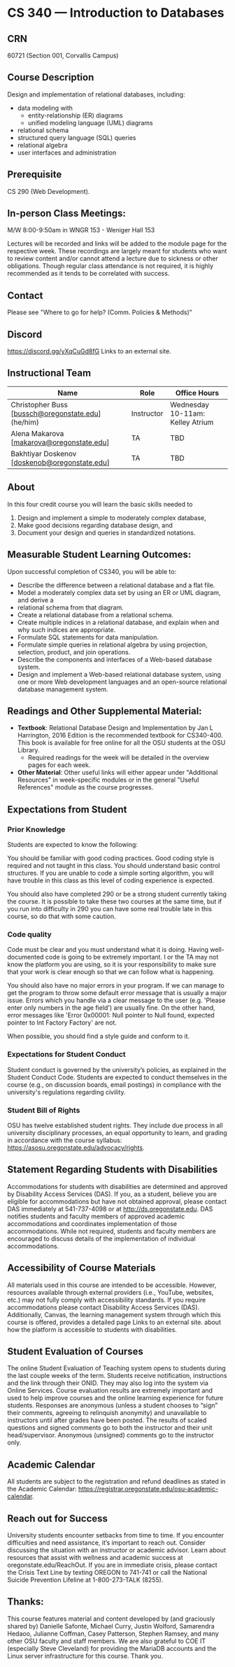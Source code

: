 # CS 340 — Introduction to Databases
## CRN
60721 (Section 001, Corvallis Campus)

## Course Description
Design and implementation of relational databases, including:
- data modeling with
  - entity-relationship (ER) diagrams
  - unified modeling language (UML) diagrams
- relational schema
- structured query language (SQL) queries
- relational algebra
- user interfaces and administration

## Prerequisite
CS 290 (Web Development).

## In-person Class Meetings:
M/W 8:00-9:50am in WNGR 153 - Weniger Hall 153

Lectures will be recorded and links will be added to the module page for the respective week. These recordings are largely meant for students who want to review content and/or cannot attend a lecture due to sickness or other obligations. Though regular class attendance is not required, it is highly recommended as it tends to be correlated with success.

## Contact
Please see "Where to go for help? (Comm. Policies & Methods)"

## Discord
https://discord.gg/yXqCuGd8fG Links to an external site.

## Instructional Team
Name | Role | Office Hours
---|---|---
Christopher Buss [bussch@oregonstate.edu] (he/him) | Instructor | Wednesday 10-11am: Kelley Atrium
Alena Makarova [makarova@oregonstate.edu] | TA | TBD
Bakhtiyar Doskenov [doskenob@oregonstate.edu] | TA | TBD
 
## About
In this four credit course you will learn the basic skills needed to
1. Design and implement a simple to moderately complex database,
2. Make good decisions regarding database design, and
3. Document your design and queries in standardized notations.
 
## Measurable Student Learning Outcomes:
Upon successful completion of CS340, you will be able to:
- Describe the difference between a relational database and a flat file.
- Model a moderately complex data set by using an ER or UML diagram, and derive a
- relational schema from that diagram.
- Create a relational database from a relational schema.
- Create multiple indices in a relational database, and explain when and why such indices are appropriate.
- Formulate SQL statements for data manipulation.
- Formulate simple queries in relational algebra by using projection, selection, product, and join operations.
- Describe the components and interfaces of a Web-based database system.
- Design and implement a Web-based relational database system, using one or more Web development languages and an open-source relational database management system.
 
## Readings and Other Supplemental Material: 
- **Textbook**: Relational Database Design and Implementation by Jan L Harrington, 2016 Edition is the recommended textbook for CS340-400. This book is available for free online for all the OSU students at the OSU Library.
  - Required readings for the week will be detailed in the overview pages for each week.
- **Other Material**: Other useful links will either appear under "Additional Resources" in week-specific modules or in the general "Useful References" module as the course progresses.
 
## Expectations from Student
### Prior Knowledge
Students are expected to know the following:

You should be familiar with good coding practices. Good coding style is required and not taught in this class. You should understand basic control structures. If you are unable to code a simple sorting algorithm, you will have trouble in this class as this level of coding experience is expected.

You should also have completed 290 or be a strong student currently taking the course. It is possible to take these two courses at the same time, but if you run into difficulty in 290 you can have some real trouble late in this course, so do that with some caution.

### Code quality
Code must be clear and you must understand what it is doing. Having well-documented code is going to be extremely important. I or the TA may not know the platform you are using, so it is your responsibility to make sure that your work is clear enough so that we can follow what is happening.

You should also have no major errors in your program. If we can manage to get the program to throw some default error message that is usually a major issue. Errors which you handle via a clear message to the user (e.g. 'Please enter only numbers in the age field') are usually fine. On the other hand, error messages like 'Error 0x00001: Null pointer to Null found, expected pointer to Int Factory Factory' are not.

When possible, you should find a style guide and conform to it.

### Expectations for Student Conduct
Student conduct is governed by the university’s policies, as explained in the Student Conduct Code. Students are expected to conduct themselves in the course (e.g., on discussion boards, email postings) in compliance with the university's regulations regarding civility.

### Student Bill of Rights
OSU has twelve established student rights. They include due process in all university disciplinary processes, an equal opportunity to learn, and grading in accordance with the course syllabus: https://asosu.oregonstate.edu/advocacy/rights.

## Statement Regarding Students with Disabilities
Accommodations for students with disabilities are determined and approved by Disability Access Services (DAS). If you, as a student, believe you are eligible for accommodations but have not obtained approval, please contact DAS immediately at 541-737-4098 or at http://ds.oregonstate.edu. DAS notifies students and faculty members of approved academic accommodations and coordinates implementation of those accommodations. While not required, students and faculty members are encouraged to discuss details of the implementation of individual accommodations.
 
## Accessibility of Course Materials
All materials used in this course are intended to be accessible. However, resources available through external providers (i.e., YouTube, websites, etc.) may not fully comply with accessibility standards. If you require accommodations please contact Disability Access Services (DAS).
Additionally, Canvas, the learning management system through which this course is offered, provides a detailed page Links to an external site. about how the platform is accessible to students with disabilities.
 
## Student Evaluation of Courses
The online Student Evaluation of Teaching system opens to students during the last couple weeks of the term. Students receive notification, instructions and the link through their ONID. They may also log into the system via Online Services. Course evaluation results are extremely important and used to help improve courses and the online learning experience for future students. Responses are anonymous (unless a student chooses to “sign” their comments, agreeing to relinquish anonymity) and unavailable to instructors until after grades have been posted. The results of scaled questions and signed comments go to both the instructor and their unit head/supervisor.  Anonymous (unsigned) comments go to the instructor only.
 
## Academic Calendar
All students are subject to the registration and refund deadlines as stated in the Academic Calendar: https://registrar.oregonstate.edu/osu-academic-calendar.
 
## Reach out for Success
University students encounter setbacks from time to time. If you encounter difficulties and need assistance, it’s important to reach out. Consider discussing the situation with an instructor or academic advisor. Learn about resources that assist with wellness and academic success at oregonstate.edu/ReachOut. If you are in immediate crisis, please contact the Crisis Text Line by texting OREGON to 741-741 or call the National Suicide Prevention Lifeline at 1-800-273-TALK (8255).
 

## Thanks:
This course features material and content developed by (and graciously shared by) Danielle Safonte, Michael Curry, Justin Wolford, Samarendra Hedaoo, Julianne Coffman, Casey Patterson, Stephen Ramsey, and many other OSU faculty and staff members. We are also grateful to COE IT (especially Steve Cleveland) for providing the MariaDB accounts and the Linux server infrastructure for this course. Thank you.
